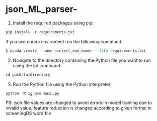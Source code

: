 # json_ML_parser-

1. Install the required packages using pip:
```py
pip install -r requirements.txt
```
if you use conda enviroment run the following command:
```py
$ conda create --name <insert_env_name> --file requirements.txt
```
2. Navigate to the directory containing the Python file you want to run using the cd command:
```py
cd path/to/directory
```
3. Run the Python file using the Python interpreter:
```py
python -W ignore main.py  
```


PS: json file values are changed to avoid errors in model training due to invalid value, feature reduction is changed according to given format in screeningDS word file
